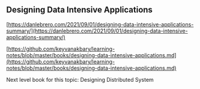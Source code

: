 ## Designing Data Intensive Applications

[https://danlebrero.com/2021/09/01/designing-data-intensive-applications-summary/](https://danlebrero.com/2021/09/01/designing-data-intensive-applications-summary/)

[https://github.com/keyvanakbary/learning-notes/blob/master/books/designing-data-intensive-applications.md](https://github.com/keyvanakbary/learning-notes/blob/master/books/designing-data-intensive-applications.md)

Next level book for this topic: Designing Distributed System
